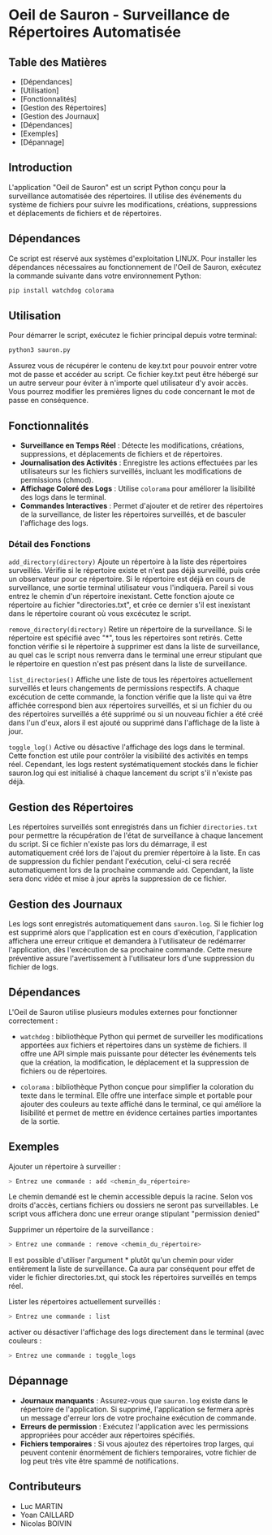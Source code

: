 
# Oeil de Sauron - Surveillance de Répertoires Automatisée

## Table des Matières

- [Dépendances]
- [Utilisation]
- [Fonctionnalités]
- [Gestion des Répertoires]
- [Gestion des Journaux]
- [Dépendances]
- [Exemples]
- [Dépannage]

## Introduction

L'application "Oeil de Sauron" est un script Python conçu pour la surveillance automatisée des répertoires. Il utilise des événements du système de fichiers pour suivre les modifications, créations, suppressions et déplacements de fichiers et de répertoires.

## Dépendances
Ce script est réservé aux systèmes d'exploitation LINUX.
Pour installer les dépendances nécessaires au fonctionnement de l'Oeil de Sauron, exécutez la commande suivante dans votre environnement Python:

```bash
pip install watchdog colorama
```

## Utilisation

Pour démarrer le script, exécutez le fichier principal depuis votre terminal:
```python
python3 sauron.py
```
Assurez vous de récupérer le contenu de key.txt pour pouvoir entrer votre mot de passe et accéder au script. Ce fichier key.txt peut être hébergé sur un autre serveur pour éviter à n'importe quel utilisateur d'y avoir accès. Vous pourrez modifier les premières lignes du code concernant le mot de passe en conséquence.
## Fonctionnalités

- **Surveillance en Temps Réel** : Détecte les modifications, créations, suppressions, et déplacements de fichiers et de répertoires.
- **Journalisation des Activités** : Enregistre les actions effectuées par les utilisateurs sur les fichiers surveillés, incluant les modifications de permissions (chmod).
- **Affichage Coloré des Logs** : Utilise `colorama` pour améliorer la lisibilité des logs dans le terminal.
- **Commandes Interactives** : Permet d'ajouter et de retirer des répertoires de la surveillance, de lister les répertoires surveillés, et de basculer l'affichage des logs.

### Détail des Fonctions

 `add_directory(directory)`
Ajoute un répertoire à la liste des répertoires surveillés. Vérifie si le répertoire existe et n'est pas déjà surveillé, puis crée un observateur pour ce répertoire. Si le répertoire est déjà en cours de surveillance, une sortie terminal utilisateur vous l'indiquera. Pareil si vous entrez le chemin d'un répertoire inexistant. Cette fonction ajoute ce répertoire au fichier "directories.txt", et crée ce dernier s'il est inexistant dans le répertoire courant où vous excécutez le script.


 `remove_directory(directory)`
Retire un répertoire de la surveillance. Si le répertoire est spécifié avec "*", tous les répertoires sont retirés. Cette fonction vérifie si le répertoire à supprimer est dans la liste de surveillance, au quel cas le script nous renverra dans le terminal une erreur stipulant que le répertoire en question n'est pas présent dans la liste de surveillance.


 `list_directories()`
Affiche une liste de tous les répertoires actuellement surveillés et leurs changements de permissions respectifs. A chaque excécution de cette commande, la fonction vérifie que la liste qui va être affichée correspond bien aux répertoires surveillés, et si un fichier du ou des répertoires surveillés a été supprimé ou si un nouveau fichier a été créé dans l'un d'eux, alors il est ajouté ou supprimé dans l'affichage de la liste à jour.


 `toggle_log()`
Active ou désactive l'affichage des logs dans le terminal. Cette fonction est utile pour contrôler la visibilité des activités en temps réel. Cependant, les logs restent systématiquement stockés dans le fichier sauron.log qui est initialisé à chaque lancement du script s'il n'existe pas déjà. 

## Gestion des Répertoires

Les répertoires surveillés sont enregistrés dans un fichier `directories.txt` pour permettre la récupération de l'état de surveillance à chaque lancement du script. Si ce fichier n'existe pas lors du démarrage, il est automatiquement créé lors de l'ajout du premier répertoire à la liste. En cas de suppression du fichier pendant l'exécution, celui-ci sera recréé automatiquement lors de la prochaine commande `add`. Cependant, la liste sera donc vidée et mise à jour après la suppression de ce fichier.

## Gestion des Journaux

Les logs sont enregistrés automatiquement dans `sauron.log`. Si le fichier log est supprimé alors que l'application est en cours d'exécution, l'application affichera une erreur critique et demandera à l'utilisateur de redémarrer l'application, dès l'excécution de sa prochaine commande. Cette mesure préventive assure l'avertissement à l'utilisateur lors d'une suppression du fichier de logs.

## Dépendances

L'Oeil de Sauron utilise plusieurs modules externes pour fonctionner correctement :

- `watchdog` : bibliothèque Python qui permet de surveiller les modifications apportées aux fichiers et répertoires dans un système de fichiers. Il offre une API simple mais puissante pour détecter les événements tels que la création, la modification, le déplacement et la suppression de fichiers ou de répertoires.

 
- `colorama` : bibliothèque Python conçue pour simplifier la coloration du texte dans le terminal. Elle offre une interface simple et portable pour ajouter des couleurs au texte affiché dans le terminal, ce qui améliore la lisibilité et permet de mettre en évidence certaines parties importantes de la sortie.

## Exemples

Ajouter un répertoire à surveiller :
``` bash
> Entrez une commande : add <chemin_du_répertoire>
```
Le chemin demandé est le chemin accessible depuis la racine. Selon vos droits d'accès, certians fichiers ou dossiers ne seront pas surveillables. Le script vous affichera donc une erreur orange stipulant "permission denied"

Supprimer un répertoire de la surveillance :
``` bash
> Entrez une commande : remove <chemin_du_répertoire>
```
Il est possible d'utiliser l'argument * plutôt qu'un chemin pour vider entièrement la liste de surveillance. Ca aura par conséquent pour effet de vider le fichier directories.txt, qui stock les répertoires surveillés en temps réel.

Lister les répertoires actuellement surveillés :
``` bash
> Entrez une commande : list
```

activer ou désactiver l'affichage des logs directement dans le terminal (avec couleurs :
``` bash
> Entrez une commande : toggle_logs
```
## Dépannage

- **Journaux manquants** : Assurez-vous que `sauron.log` existe dans le répertoire de l'application. Si supprimé, l'application se fermera après un message d'erreur lors de votre prochaine exécution de commande.
- **Erreurs de permission** : Exécutez l'application avec les permissions appropriées pour accéder aux répertoires spécifiés.
- **Fichiers temporaires** : Si vous ajoutez des répertoires trop larges, qui peuvent contenir énormément de fichiers temporaires, votre fichier de log peut très vite être spammé de notifications.


## Contributeurs

- Luc MARTIN
- Yoan CAILLARD
- Nicolas BOIVIN
